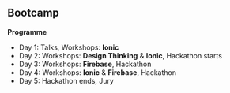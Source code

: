 Bootcamp
--------

**Programme**

- Day 1: Talks, Workshops: **Ionic**
- Day 2: Workshops: **Design Thinking** & **Ionic**, Hackathon starts
- Day 3: Workshops: **Firebase**, Hackathon
- Day 4: Workshops: **Ionic** & **Firebase**, Hackathon
- Day 5: Hackathon ends, Jury